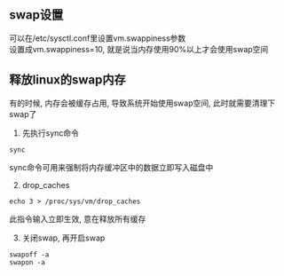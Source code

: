 ## swap设置

可以在/etc/sysctl.conf里设置vm.swappiness参数<br/>
设置成vm.swappiness=10, 就是说当内存使用90%以上才会使用swap空间<br/>

## 释放linux的swap内存

有的时候, 内存会被缓存占用, 导致系统开始使用swap空间, 此时就需要清理下swap了<br/>

1. 先执行sync命令
```
sync  
```

sync命令可用来强制将内存缓冲区中的数据立即写入磁盘中<br/>

2. drop_caches
```
echo 3 > /proc/sys/vm/drop_caches  
```
此指令输入立即生效, 意在释放所有缓存

3. 关闭swap, 再开启swap
```
swapoff -a
swapon -a
```

